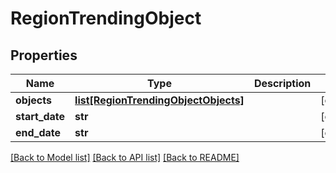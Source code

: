# RegionTrendingObject

## Properties
Name | Type | Description | Notes
------------ | ------------- | ------------- | -------------
**objects** | [**list[RegionTrendingObjectObjects]**](RegionTrendingObjectObjects.md) |  | [optional] 
**start_date** | **str** |  | [optional] 
**end_date** | **str** |  | [optional] 

[[Back to Model list]](../README.md#documentation-for-models) [[Back to API list]](../README.md#documentation-for-api-endpoints) [[Back to README]](../README.md)


